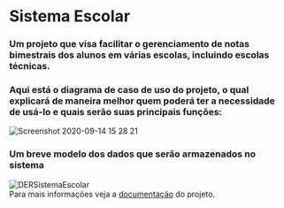 # Sistema Escolar

### Um projeto que visa facilitar o gerenciamento de notas bimestrais dos alunos em várias escolas, incluindo escolas técnicas.
### Aqui está o diagrama de caso de uso do projeto, o qual explicará de maneira melhor quem poderá ter a necessidade de usá-lo e quais serão suas principais funções:
![Screenshot 2020-09-14 15 28 21](https://user-images.githubusercontent.com/62625567/93225861-137f3b00-f749-11ea-99ea-a56791b00b35.png)
<br>
### Um breve modelo dos dados que serão armazenados no sistema
![DERSistemaEscolar](https://user-images.githubusercontent.com/62625567/93228670-22b3b800-f74c-11ea-86b8-54037136e2ca.png)
<br>
Para mais informações veja a [documentação](https://github.com/GustavoMartinsSantos/Sistema_Escolar/tree/master/Documentation) do projeto. 
